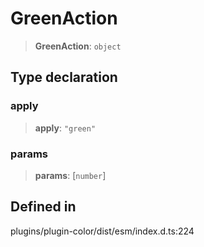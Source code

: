 # GreenAction

> **GreenAction**: `object`

## Type declaration

### apply

> **apply**: `"green"`

### params

> **params**: \[`number`\]

## Defined in

plugins/plugin-color/dist/esm/index.d.ts:224
